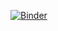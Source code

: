 [![Binder](https://mybinder.org/badge_logo.svg)](https://mybinder.org/v2/gh/iffatAGheyas/audio-processing-hub/main)
